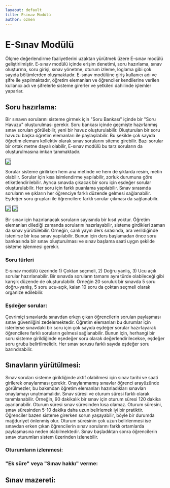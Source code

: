 ```yaml
---
layaout: default
title: Esinav Modülü
author: ozmen
---
```

# E-Sınav Modülü
Ölçme değerlendirme faaliyetlerini uzaktan yürütmek üzere E-sınav modülü geliştirilmiştir. E-sınav modülü içinde erişim denetimi, soru hazırlama, sınav oluşturma, soru girişi, sınav yönetme, oturum izleme, loglama gibi çok sayıda bölümlerden oluşmaktadır. E-sınav modülüne giriş kullanıcı adı ve şifre ile yapılmaktadır, öğretim elemanları ve öğrenciler kendilerine verilen kullanıcı adı ve şifrelerle sisteme girerler ve yetkileri dahilinde işlemler yaparlar.

<!--img src="assets/images/esinavLogin.png"/-->

## Soru hazırlama:
Bir sınavın sorularını sisteme girmek için "Soru Bankası" içinde bir "Soru Havuzu" oluşturulması gerekir. Soru bankası içinde geçmişte hazırlanmış sınav soruları görülebilir, yeni bir havuz oluşturulabilir. Oluşturulan bir soru havuzu başka öğretim elemanları ile paylaşılabilir. Bu şekilde çok sayıda öğretim elemanı kollektiv olarak sınav sorularını siteme girebilir. Bazı sorular bir ortak metne dayalı olabilir, E-sınav modülü bu tarz soruların da oluşturulmasına imkan tanımaktadır.

<img style="border:1px solid black" src="assets/images/soruHavuzu.png"/>

Sorular sisteme girilirken hem ana metinde ve hem de şıklarda resim, metin olabilir. Sorular için kısa isimlendirme yapılabilir, zorluk durumuna göre etiketlendirilebilir. Ayrıca sınavda çıkacak bir soru için eşdeğer sorular oluşturulabilir. Her soru için farklı puanlama yapılabilir. Sınav sırasında soruların ve şıkların her öğrenciye farklı düzende gelmesi sağlanabilir. Eşdeğer soru grupları ile öğrencilere farklı sorular çıkması da sağlanabilir.

<img style="border:1px solid black" src="assets/images/soru1.png"/>

<img style="border:1px solid black" src="assets/images/soru2.png"/>

Bir sınav için hazırlanacak soruların sayısında bir kısıt yoktur. Öğretim elemanları dilediği zamanda sorularını hazırlayabilir, sisteme girdikleri zaman da sınav yürütülebilir. Örneğin, canlı yayın ders sırasında, ara verildiğinde istenirse bir kısa sınav yapılabilir. Bunun için ders başlamadan önce soru bankasında bir sınav oluşturulması ve sınav başlama saati uygın şekilde sisteme işlenmesi gerekir.

### Soru türleri
E-sınav modülü üzerinde 1) Çoktan seçmeli, 2) Doğru yanlış, 3) Ucu açık sorular hazırlanabilir. Bir sınavda soruların tamamı aynı türde olabileceği gibi karışık düzende de oluşturulabilir. Örneğin 20 soruluk bir sınavda 5 soru doğru-yanlış, 5 soru ucu-açık, kalan 10 soru da çoktan seçmeli olarak organize edilebilir.

### Eşdeğer sorular:
Çevrimiçi sınavlarda sınavdan erken çıkan öğrencilerin soruları paylaşması sınav güvenliğini zedelemektedir. Öğretim elemanları bu durumlar için isterlerse sınavdaki bir soru için çok sayıda eşdeğer sorular hazırlayarak öğrencilere farklı soruların gelmesi sağlanabilir. Bunun için, herhangi bir soru sisteme girildiğinde eşedeğer soru olarak değerlendirilecekse, eşdeğer soru grubu belirtilmelidir. Her sınav sorusu farklı sayıda eşdeğer soru barındırabilir.   

## Sınavların yürütülmesi:
Sınav soruları sisteme girildiğinde aktif olabilmesi için sınav tarihi ve saati girilerek onaylanması gerekir. Onaylanmamış sınavlar öğrenci arayüzünde görülmezler, bu bakımdan öğretim elemanları hazırladıkları sınavları onaylamayı unutmamalıdır. Sınav süresi ve oturum süresi farklı olarak tanımlanabilir. Örneğin, 90 dakikalık bir sınav için oturum süresi 120 dakika ayarlanabilir. Oturum süresi sınav süresinden kısa olamaz. Oturum süresini, sınav süresinden 5-10 dakika daha uzun belirlemek iyi bir pratiktir. Öğrenciler bazen sisteme girerken sorun yaşayabilir, böyle bir durumda mağduriyet önlenmiş olur. Oturum süresinin çok uzun belirlenmesi ise sınavdan erken çıkan öğrencilerin sınav sorularını farklı ortamlarda paylaşmasına neden olabilmektedir. Sınav başladıktan sonra öğrencilerin sınav oturumları sistem üzerinden izlenebilir.

### Oturumların izlenmesi:
	
### "Ek süre" veya "Sınav hakkı" verme:

## Sınav mazereti:
